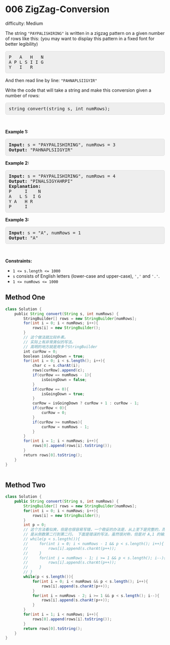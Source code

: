 # 006 ZigZag-Conversion 
 
difficulty: Medium 
 
<style>
        section pre{
          background-color: #eee;
          border: 1px solid #ddd;
          padding:10px;
          border-radius: 5px;
        }
      </style>
<section>
<div><p>The string <code>"PAYPALISHIRING"</code> is written in a zigzag pattern on a given number of rows like this: (you may want to display this pattern in a fixed font for better legibility)</p>
<pre>P   A   H   N
A P L S I I G
Y   I   R
</pre>
<p>And then read line by line: <code>"PAHNAPLSIIGYIR"</code></p>
<p>Write the code that will take a string and make this conversion given a number of rows:</p>
<pre>string convert(string s, int numRows);
</pre>
<p>&nbsp;</p>
<p><strong>Example 1:</strong></p>
<pre><strong>Input:</strong> s = "PAYPALISHIRING", numRows = 3
<strong>Output:</strong> "PAHNAPLSIIGYIR"
</pre>
<p><strong>Example 2:</strong></p>
<pre><strong>Input:</strong> s = "PAYPALISHIRING", numRows = 4
<strong>Output:</strong> "PINALSIGYAHRPI"
<strong>Explanation:</strong>
P     I    N
A   L S  I G
Y A   H R
P     I
</pre>
<p><strong>Example 3:</strong></p>
<pre><strong>Input:</strong> s = "A", numRows = 1
<strong>Output:</strong> "A"
</pre>
<p>&nbsp;</p>
<p><strong>Constraints:</strong></p>
<ul>
	<li><code>1 &lt;= s.length &lt;= 1000</code></li>
	<li><code>s</code> consists of English letters (lower-case and upper-case), <code>','</code> and <code>'.'</code>.</li>
	<li><code>1 &lt;= numRows &lt;= 1000</code></li>
</ul>
</div></section>
 
 ## Method One 
 
``` Java
class Solution {
    public String convert(String s, int numRows) {
        StringBuilder[] rows = new StringBuilder[numRows];
        for(int i = 0; i < numRows; i++){
            rows[i] = new StringBuilder();
        }
        // 这个做法就比较朴素。
        // 实际上有非常类似的写法。
        // 高明的地方就是用多个StringBuilder
        int curRow = 0;
        boolean isGoingDown = true;
        for(int i = 0; i < s.length(); i++){
            char c = s.charAt(i);
            rows[curRow].append(c);
            if(curRow == numRows - 1){
                isGoingDown = false;
            }
            if(curRow == 0){
                isGoingDown = true;
            }
            curRow = isGoingDown ? curRow + 1 : curRow - 1;
            if(curRow < 0){
                curRow = 0;
            }
            if(curRow >= numRows){
                curRow = numRows - 1;
            }
        }
        for(int i = 1; i < numRows; i++){
            rows[0].append(rows[i].toString());
        }
        return rows[0].toString();
    }
}
​
```

## Method Two

```java
class Solution {
    public String convert(String s, int numRows) {
        StringBuilder[] rows = new StringBuilder[numRows];
        for(int i = 0; i < numRows; i++){
            rows[i] = new StringBuilder();
        }
        int p = 0;
        // 这个方法看似爽，但是也很容易写错，一个稳妥的办法是，从上至下是完整的，而从下往上
        // 是从倒数第二行到第二行。 下面是错误的写法，虽然很对称，但是对 A,1 的输入TLE
        // while(p < s.length()){
        //     for(int i = 0; i < numRows - 1 && p < s.length(); i++){
        //         rows[i].append(s.charAt(p++));
        //     }
        //     for(int i = numRows - 1; i >= 1 && p < s.length(); i--){
        //         rows[i].append(s.charAt(p++));
        //     }
        // }
        while(p < s.length()){
            for(int i = 0; i < numRows && p < s.length(); i++){
                rows[i].append(s.charAt(p++));
            }
            for(int i = numRows - 2; i >= 1 && p < s.length(); i--){
                rows[i].append(s.charAt(p++));
            }
        }
        for(int i = 1; i < numRows; i++){
            rows[0].append(rows[i].toString());
        }
        return rows[0].toString();
    }
}
```